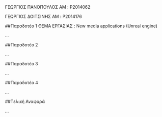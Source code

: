 
ΓΕΩΡΓΙΟΣ ΠΑΝΟΠΟΥΛΟΣ 
ΑΜ : P2014062

ΓΕΩΡΓΙΟΣ ΔΟΙΤΣΙΝΗΣ
ΑΜ : P2014176


##Παραδοτέο 1
ΘΕΜΑ ΕΡΓΑΣΙΑΣ :
New media applications (Unreal engine)

...

##Παραδοτέο 2

…

##Παραδοτέο 3

...

##Παραδοτέο 4

...

##Tελική Αναφορά

...
